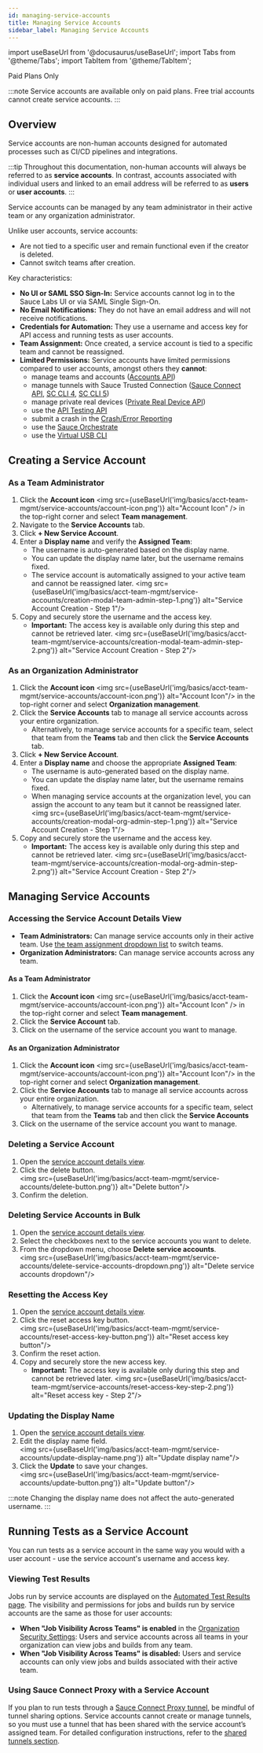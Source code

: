 ```yaml
---
id: managing-service-accounts
title: Managing Service Accounts
sidebar_label: Managing Service Accounts
---
```


import useBaseUrl from '@docusaurus/useBaseUrl';
import Tabs from '@theme/Tabs';
import TabItem from '@theme/TabItem';

<p><span className="sauceGreen">Paid Plans Only</span></p>

:::note
Service accounts are available only on paid plans. Free trial accounts cannot create service accounts.
:::

## Overview

Service accounts are non-human accounts designed for automated processes such as CI/CD pipelines and integrations.

:::tip
Throughout this documentation, non-human accounts will always be referred to as **service accounts**. In contrast, accounts associated with individual users and linked to an email address will be referred to as **users** or **user accounts**.
:::

Service accounts can be managed by any team administrator in their active team or any organization administrator.

Unlike user accounts, service accounts:

- Are not tied to a specific user and remain functional even if the creator is deleted.
- Cannot switch teams after creation.

Key characteristics:

- **No UI or SAML SSO Sign-In:** Service accounts cannot log in to the Sauce Labs UI or via SAML Single Sign-On.
- **No Email Notifications:** They do not have an email address and will not receive notifications.
- **Credentials for Automation:** They use a username and access key for API access and running tests as user accounts.
- **Team Assignment:** Once created, a service account is tied to a specific team and cannot be reassigned.
- **Limited Permissions:** Service accounts have limited permissions compared to user accounts, amongst others they **cannot**:
  - manage teams and accounts ([Accounts API](/dev/api/accounts/))
  - manage tunnels with Sauce Trusted Connection ([Sauce Connect API](/dev/api/connect/), [SC CLI 4](/dev/cli/sauce-connect-proxy), [SC CLI 5](/dev/cli/sauce-connect-5))
  - manage private real devices ([Private Real Device API](/dev/api/rdc/#private-real-device-management))
  - use the [API Testing API](/dev/api/api-testing/)
  - submit a crash in the [Crash/Error Reporting](/dev/api/error-reporting/)
  - use the [Sauce Orchestrate](/orchestrate)
  - use the [Virtual USB CLI](/dev/cli/virtual-usb/)

## Creating a Service Account

### As a Team Administrator

1. Click the **Account icon** <img src={useBaseUrl('img/basics/acct-team-mgmt/service-accounts/account-icon.png')} alt="Account Icon" /> in the top-right corner and select **Team management**.
2. Navigate to the **Service Accounts** tab.
3. Click **+ New Service Account**.
4. Enter a **Display name** and verify the **Assigned Team**:
   - The username is auto-generated based on the display name.
   - You can update the display name later, but the username remains fixed.
   - The service account is automatically assigned to your active team and cannot be reassigned later.
     <img src={useBaseUrl('img/basics/acct-team-mgmt/service-accounts/creation-modal-team-admin-step-1.png')} alt="Service Account Creation - Step 1"/>
5. Copy and securely store the username and the access key.
   - **Important:** The access key is available only during this step and cannot be retrieved later.
     <img src={useBaseUrl('img/basics/acct-team-mgmt/service-accounts/creation-modal-team-admin-step-2.png')} alt="Service Account Creation - Step 2"/>

### As an Organization Administrator

1. Click the **Account icon** <img src={useBaseUrl('img/basics/acct-team-mgmt/service-accounts/account-icon.png')} alt="Account Icon"/> in the top-right corner and select **Organization management**.
2. Click the **Service Accounts** tab to manage all service accounts across your entire organization.
   - Alternatively, to manage service accounts for a specific team, select that team from the **Teams** tab and then click the **Service Accounts** tab.
3. Click **+ New Service Account**.
4. Enter a **Display name** and choose the appropriate **Assigned Team**:
   - The username is auto-generated based on the display name.
   - You can update the display name later, but the username remains fixed.
   - When managing service accounts at the organization level, you can assign the account to any team but it cannot be reassigned later.
     <img src={useBaseUrl('img/basics/acct-team-mgmt/service-accounts/creation-modal-org-admin-step-1.png')} alt="Service Account Creation - Step 1"/>
5. Copy and securely store the username and the access key.
   - **Important:** The access key is available only during this step and cannot be retrieved later.
     <img src={useBaseUrl('img/basics/acct-team-mgmt/service-accounts/creation-modal-org-admin-step-2.png')} alt="Service Account Creation - Step 2"/>

## Managing Service Accounts

### Accessing the Service Account Details View

- **Team Administrators:** Can manage service accounts only in their active team. Use [the team assignment dropdown list](/basics/acct-team-mgmt/switching-active-team) to switch teams.
- **Organization Administrators:** Can manage service accounts across any team.

#### As a Team Administrator

1. Click the **Account icon** <img src={useBaseUrl('img/basics/acct-team-mgmt/service-accounts/account-icon.png')} alt="Account Icon" /> in the top-right corner and select **Team management**.
2. Click the **Service Account** tab.
3. Click on the username of the service account you want to manage.

#### As an Organization Administrator

1. Click the **Account icon** <img src={useBaseUrl('img/basics/acct-team-mgmt/service-accounts/account-icon.png')} alt="Account Icon"/> in the top-right corner and select **Organization management**.
2. Click the **Service Accounts** tab to manage all service accounts across your entire organization.
   - Alternatively, to manage service accounts for a specific team, select that team from the **Teams** tab and then click the **Service Accounts**
3. Click on the username of the service account you want to manage.

### Deleting a Service Account

1. Open the [service account details view](#accessing-the-service-account-details-view).
2. Click the delete button.
   <br/><img src={useBaseUrl('img/basics/acct-team-mgmt/service-accounts/delete-button.png')} alt="Delete button"/>
3. Confirm the deletion.

### Deleting Service Accounts in Bulk

1. Open the [service account details view](#accessing-the-service-account-details-view).
2. Select the checkboxes next to the service accounts you want to delete.
3. From the dropdown menu, choose **Delete service accounts**.
   <br/><img src={useBaseUrl('img/basics/acct-team-mgmt/service-accounts/delete-service-accounts-dropdown.png')} alt="Delete service accounts dropdown"/>

### Resetting the Access Key

1. Open the [service account details view](#accessing-the-service-account-details-view).
2. Click the reset access key button.
   <br/><img src={useBaseUrl('img/basics/acct-team-mgmt/service-accounts/reset-access-key-button.png')} alt="Reset access key button"/>
3. Confirm the reset action.
4. Copy and securely store the new access key.
   - **Important:** The access key is available only during this step and cannot be retrieved later.
     <img src={useBaseUrl('img/basics/acct-team-mgmt/service-accounts/reset-access-key-step-2.png')} alt="Reset access key - Step 2"/>

### Updating the Display Name

1. Open the [service account details view](#accessing-the-service-account-details-view).
2. Edit the display name field.
   <br/><img src={useBaseUrl('img/basics/acct-team-mgmt/service-accounts/update-display-name.png')} alt="Update display name"/>
3. Click the **Update** to save your changes.
   <br/><img src={useBaseUrl('img/basics/acct-team-mgmt/service-accounts/update-button.png')} alt="Update button"/>

:::note
Changing the display name does not affect the auto-generated username.
:::

## Running Tests as a Service Account

You can run tests as a service account in the same way you would with a user account - use the service account's username and access key.

### Viewing Test Results

Jobs run by service accounts are displayed on the [Automated Test Results page](/test-results/viewing-test-results/#automated-test-results). The visibility and permissions for jobs and builds run by service accounts are the same as those for user accounts:

- **When "Job Visibility Across Teams" is enabled** in the [Organization Security Settings](/basics/acct-team-mgmt/org-settings/#security-settings):
  Users and service accounts across all teams in your organization can view jobs and builds from any team.
- **When "Job Visibility Across Teams" is disabled:**
  Users and service accounts can only view jobs and builds associated with their active team.

### Using Sauce Connect Proxy with a Service Account

If you plan to run tests through a [Sauce Connect Proxy tunnel](/secure-connections/), be mindful of tunnel sharing options. Service accounts cannot create or manage tunnels, so you must use a tunnel that has been shared with the service account’s assigned team. For detailed configuration instructions, refer to the [shared tunnels section](/secure-connections/sauce-connect-5/operation/overview/#shared-tunnels).
